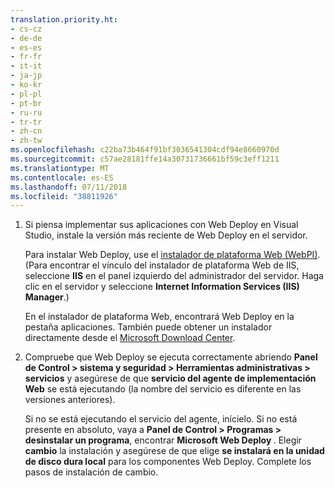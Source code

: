 ```yaml
---
translation.priority.ht:
- cs-cz
- de-de
- es-es
- fr-fr
- it-it
- ja-jp
- ko-kr
- pl-pl
- pt-br
- ru-ru
- tr-tr
- zh-cn
- zh-tw
ms.openlocfilehash: c22ba73b464f91bf3036541304cdf94e8660970d
ms.sourcegitcommit: c57ae28181ffe14a30731736661bf59c3eff1211
ms.translationtype: MT
ms.contentlocale: es-ES
ms.lasthandoff: 07/11/2018
ms.locfileid: "38811926"
---
```

1. Si piensa implementar sus aplicaciones con Web Deploy en Visual Studio, instale la versión más reciente de Web Deploy en el servidor.

    Para instalar Web Deploy, use el [instalador de plataforma Web (WebPI)](https://www.microsoft.com/web/downloads/platform.aspx). (Para encontrar el vínculo del instalador de plataforma Web de IIS, seleccione **IIS** en el panel izquierdo del administrador del servidor. Haga clic en el servidor y seleccione **Internet Information Services (IIS) Manager**.)

    En el instalador de plataforma Web, encontrará Web Deploy en la pestaña aplicaciones. También puede obtener un instalador directamente desde el [Microsoft Download Center](https://www.microsoft.com/search/result.aspx?q=webdeploy&form=dlc). 

2. Compruebe que Web Deploy se ejecuta correctamente abriendo **Panel de Control > sistema y seguridad > Herramientas administrativas > servicios** y asegúrese de que **servicio del agente de implementación Web** se está ejecutando (la nombre del servicio es diferente en las versiones anteriores).

    Si no se está ejecutando el servicio del agente, inícielo. Si no está presente en absoluto, vaya a **Panel de Control > Programas > desinstalar un programa**, encontrar **Microsoft Web Deploy <version>** . Elegir **cambio** la instalación y asegúrese de que elige **se instalará en la unidad de disco dura local** para los componentes Web Deploy. Complete los pasos de instalación de cambio.
